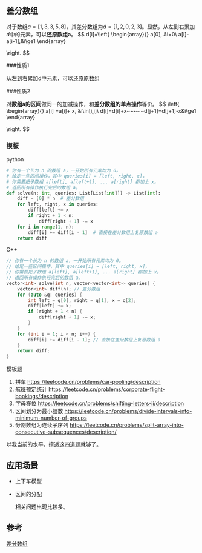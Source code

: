 ## 差分数组

对于数组$a = [1,3,3,5,8]$，其差分数组为$d = [1, 2, 0, 2, 3]$。显然，从左到右累加$d$中的元素，可以**还原数组a**。
$$
d[i]=\left\{
\begin{array}{}
	a[0], 		&i=0\\
	a[i]-a[i-1],&i\ge1
\end{array}

\right.
$$

###性质1

从左到右累加d中元素，可以还原原数组

###性质2

对**数组a的区间**做同一的加减操作，和**差分数组的单点操作**等价。
$$
\left\{
\begin{array}{}
	a[i] =a[i]+ x, 		&i\in[i,j]\\
	d[i]=d[i]+x~~~~~d[j+1]=d[j+1]-x&i\ge1
\end{array}

\right.
$$

### 模板

python

```python
# 你有一个长为 n 的数组 a，一开始所有元素均为 0。
# 给定一些区间操作，其中 queries[i] = [left, right, x]，
# 你需要把子数组 a[left], a[left+1], ... a[right] 都加上 x。
# 返回所有操作执行完后的数组 a。
def solve(n: int, queries: List[List[int]]) -> List[int]:
    diff = [0] * n  # 差分数组
    for left, right, x in queries:
        diff[left] += x
        if right + 1 < n:
            diff[right + 1] -= x
    for i in range(1, n):
        diff[i] += diff[i - 1]  # 直接在差分数组上复原数组 a
    return diff
```



C++

```C++
// 你有一个长为 n 的数组 a，一开始所有元素均为 0。
// 给定一些区间操作，其中 queries[i] = [left, right, x]，
// 你需要把子数组 a[left], a[left+1], ... a[right] 都加上 x。
// 返回所有操作执行完后的数组 a。
vector<int> solve(int n, vector<vector<int>> queries) {
    vector<int> diff(n); // 差分数组
    for (auto &q: queries) {
        int left = q[0], right = q[1], x = q[2];
        diff[left] += x;
        if (right + 1 < n) {
            diff[right + 1] -= x;
        }
    }
    for (int i = 1; i < n; i++) {
        diff[i] += diff[i - 1]; // 直接在差分数组上复原数组 a
    }
    return diff;
}
```

模板题

1. 拼车 https://leetcode.cn/problems/car-pooling/description
2. 航班预定统计 https://leetcode.cn/problems/corporate-flight-bookings/description
3. 字母移位 https://leetcode.cn/problems/shifting-letters-ii/description
4. 区间划分为最小组数 https://leetcode.cn/problems/divide-intervals-into-minimum-number-of-groups
5. 分割数组为连续子序列 https://leetcode.cn/problems/split-array-into-consecutive-subsequences/description/

以我当前的水平，摸透这四道题就够了。



## 应用场景

- 上下车模型

- 区间的分配

  

  相关问题出现比较多。

## 参考

[差分数组](https://leetcode.cn/circle/discuss/FfMCgb/)
